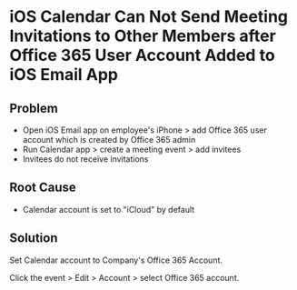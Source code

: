 # iOS Calendar Can Not Send Meeting Invitations to Other Members after Office 365 User Account Added to iOS Email App

## Problem
* Open iOS Email app on employee's iPhone > add Office 365 user account which is created by Office 365 admin
* Run Calendar app > create a meeting event > add invitees
* Invitees do not receive invitations

## Root Cause
* Calendar account is set to "iCloud" by default

## Solution
Set Calendar account to Company's Office 365 Account.

Click the event > Edit > Account > select Office 365 account.




